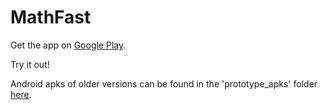 # MathFast

Get the app on [Google Play](https://play.google.com/store/apps/details?id=com.greg.mathfast).

Try it out!

Android apks of older versions can be found in the 'prototype_apks' folder [here](https://github.com/gregchang/ionic-math-app/tree/master/prototype_apks).


